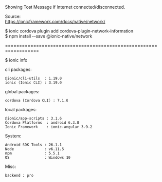 Showing Tost Message if Internet connected/disconnected. <br />

Source: <br/>
https://ionicframework.com/docs/native/network/  <br />

$ ionic cordova plugin add cordova-plugin-network-information <br />
$ npm install --save @ionic-native/network

================================================================== 

$ ionic info

cli packages:

    @ionic/cli-utils  : 1.19.0
    ionic (Ionic CLI) : 3.19.0

global packages:

    cordova (Cordova CLI) : 7.1.0

local packages:

    @ionic/app-scripts : 3.1.6
    Cordova Platforms  : android 6.3.0
    Ionic Framework    : ionic-angular 3.9.2

System:

    Android SDK Tools : 26.1.1
    Node              : v6.11.5
    npm               : 5.5.1
    OS                : Windows 10

Misc:

    backend : pro
